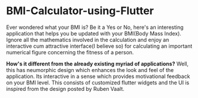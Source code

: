 # BMI-Calculator-using-Flutter
Ever wondered what your BMI is? Be it a Yes or No, here's an interesting application that helps you be updated with your BMI(Body Mass Index). Ignore all the mathematics involved in the calculation and enjoy an interactive cum attractive interface(I believe so) for calculating an important numerical figure concerning the fitness of a person. 


<b>How's it different from the already existing myriad of applications?</b>
Well, this has neumorphic design which enhances the look and feel of the application. Its interactive in a sense which provides motivational feedback on your BMI level. This consists of customized flutter widgets and the UI is inspired from the design posted by Ruben Vaalt.
